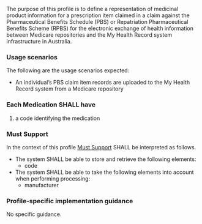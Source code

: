 The purpose of this profile is to define a representation of medicinal product information for a prescription item claimed in a claim against the Pharmaceutical Benefits Schedule (PBS) or Repatriation Pharmaceutical Benefits Scheme (RPBS) for the electronic exchange of health information between Medicare repositories and the My Health Record system infrastructure in Australia.


### Usage scenarios
The following are the usage scenarios expected:
* An individual’s PBS claim item records are uploaded to the My Health Record system from a Medicare repository


### Each Medication SHALL have
1. a code identifying the medication


### Must Support
In the context of this profile [Must Support](http://hl7.org/fhir/STU3/conformance-rules.html#mustSupport) SHALL be interpreted as follows.
* The system SHALL be able to store and retrieve the following elements:
    * code
* The system SHALL be able to take the following elements into account when performing processing:
    * manufacturer


### Profile-specific implementation guidance
No specific guidance.
